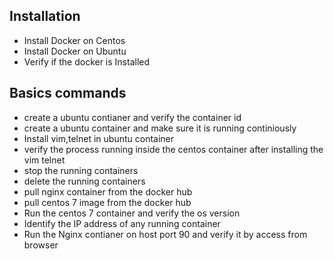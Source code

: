 ## Installation

- Install Docker on Centos
- Install Docker on Ubuntu
- Verify if the docker is Installed

## Basics commands

- create a ubuntu contianer and verify the container id 
- create a ubuntu container and make sure it is running continiously 
- Install vim,telnet in ubuntu container 
- verify the process running inside the centos container after installing the vim telnet 
- stop the running containers
- delete the running containers
- pull nginx container from the docker hub 
- pull centos 7 image from the docker hub 
- Run the centos 7 container and verify the os version 
- Identify the IP address of any running container 
- Run the Nginx contianer on host port 90 and verify it by access from browser 
